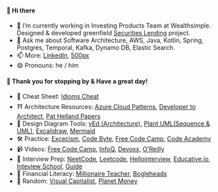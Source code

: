 #### 👋 Hi there 

- 🔭 I’m currently working in Investing Products Team at Wealthsimple. Designed & developed greenfield [Securities Lending](https://www.wealthsimple.com/en-ca/learn/what-is-securities-lending) project. 
- 💬 Ask me about Software Architecture, AWS, Java, Kotlin, Spring, Postgres, Temporal, Kafka, Dynamo DB, Elastic Search.
- 📫 More: [LinkedIn](https://www.linkedin.com/in/radeeyjd), [500px](https://500px.com/p/radeeyjd)
- 😄 Pronouns: he / him 

#### 🙏 Thank you for stopping by & Have a great day! 
* 📝 Cheat Sheet: [Idioms Cheat](https://www.programming-idioms.org/about#about-block-cheatsheets)
* ⛩️ Architecture Resources: [Azure Cloud Patterns](https://learn.microsoft.com/en-us/azure/architecture/patterns/#catalog-of-patterns),  [Developer to Architect](https://developertoarchitect.com/lessons/),  [Pat Helland Papers](https://dblp.org/pid/h/PatHelland.html)
* 📏 Design Diagram Tools: [yEd (Architecture)](https://www.yworks.com/products/yed),  [Plant UML(Sequence & UML)](https://plantuml.com/), [Excalidraw](https://excalidraw.com/), [Mermaid](https://mermaid.js.org/intro/)
* 🛠️ Practice: [Excecism](https://exercism.io/my/tracks), [Code Byte](https://coderbyte.com/), [Free Code Camp](https://www.freecodecamp.org), [Code Academy](https://www.codecademy.com/)
* 📹 Videos: [Free Code Camp](https://www.youtube.com/c/Freecodecamp/videos), [InfoQ](https://www.youtube.com/nctv/videos), [Devoxx](https://www.youtube.com/c/Devoxx2015/videos), [O'Reilly](https://learning.oreilly.com/home/)
* 🤝 Interview Prep: [NeetCode](https://neetcode.io/), [Leetcode](https://leetcode.com), [Hellointerview](https://www.hellointerview.com/),   [Educative.io](https://www.educative.io/), [Inteview School](https://interviews.school/), [Guide](https://interviewguide.dev/)
* 🤑 Financial Literacy: [Millionaire Teacher](https://www.goodreads.com/en/book/show/11737840-millionaire-teacher), [Bogleheads](https://www.bogleheads.org/wiki/Suggested_reading)
* 🍩 Random: [Visual Capitalist](https://www.visualcapitalist.com/), [Planet Money](https://www.npr.org/podcasts/510289/planet-money)            
